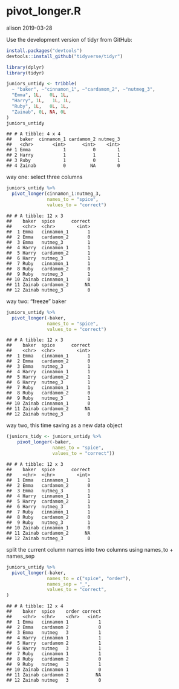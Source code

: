 pivot\_longer.R
================
alison
2019-03-28

Use the development version of tidyr from GitHub:

``` r
install.packages("devtools")
devtools::install_github("tidyverse/tidyr")
```

``` r
library(dplyr)
library(tidyr)

juniors_untidy <- tribble(
  ~ "baker", ~"cinnamon_1", ~"cardamom_2", ~"nutmeg_3",
  "Emma", 1L,   0L, 1L,
  "Harry", 1L,   1L, 1L,
  "Ruby", 1L,   0L, 1L,
  "Zainab", 0L, NA, 0L
)
juniors_untidy
```

    ## # A tibble: 4 x 4
    ##   baker  cinnamon_1 cardamom_2 nutmeg_3
    ##   <chr>       <int>      <int>    <int>
    ## 1 Emma            1          0        1
    ## 2 Harry           1          1        1
    ## 3 Ruby            1          0        1
    ## 4 Zainab          0         NA        0

way one: select three columns

``` r
juniors_untidy %>% 
  pivot_longer(cinnamon_1:nutmeg_3,
               names_to = "spice", 
               values_to = "correct")
```

    ## # A tibble: 12 x 3
    ##    baker  spice      correct
    ##    <chr>  <chr>        <int>
    ##  1 Emma   cinnamon_1       1
    ##  2 Emma   cardamom_2       0
    ##  3 Emma   nutmeg_3         1
    ##  4 Harry  cinnamon_1       1
    ##  5 Harry  cardamom_2       1
    ##  6 Harry  nutmeg_3         1
    ##  7 Ruby   cinnamon_1       1
    ##  8 Ruby   cardamom_2       0
    ##  9 Ruby   nutmeg_3         1
    ## 10 Zainab cinnamon_1       0
    ## 11 Zainab cardamom_2      NA
    ## 12 Zainab nutmeg_3         0

way two: “freeze” baker

``` r
juniors_untidy %>% 
  pivot_longer(-baker,
               names_to = "spice", 
               values_to = "correct")
```

    ## # A tibble: 12 x 3
    ##    baker  spice      correct
    ##    <chr>  <chr>        <int>
    ##  1 Emma   cinnamon_1       1
    ##  2 Emma   cardamom_2       0
    ##  3 Emma   nutmeg_3         1
    ##  4 Harry  cinnamon_1       1
    ##  5 Harry  cardamom_2       1
    ##  6 Harry  nutmeg_3         1
    ##  7 Ruby   cinnamon_1       1
    ##  8 Ruby   cardamom_2       0
    ##  9 Ruby   nutmeg_3         1
    ## 10 Zainab cinnamon_1       0
    ## 11 Zainab cardamom_2      NA
    ## 12 Zainab nutmeg_3         0

way two, this time saving as a new data object

``` r
(juniors_tidy <- juniors_untidy %>% 
    pivot_longer(-baker,
                 names_to = "spice", 
                 values_to = "correct"))
```

    ## # A tibble: 12 x 3
    ##    baker  spice      correct
    ##    <chr>  <chr>        <int>
    ##  1 Emma   cinnamon_1       1
    ##  2 Emma   cardamom_2       0
    ##  3 Emma   nutmeg_3         1
    ##  4 Harry  cinnamon_1       1
    ##  5 Harry  cardamom_2       1
    ##  6 Harry  nutmeg_3         1
    ##  7 Ruby   cinnamon_1       1
    ##  8 Ruby   cardamom_2       0
    ##  9 Ruby   nutmeg_3         1
    ## 10 Zainab cinnamon_1       0
    ## 11 Zainab cardamom_2      NA
    ## 12 Zainab nutmeg_3         0

split the current column names into two columns using names\_to +
names\_sep

``` r
juniors_untidy %>% 
  pivot_longer(-baker,
               names_to = c("spice", "order"), 
               names_sep = "_",
               values_to = "correct",
)
```

    ## # A tibble: 12 x 4
    ##    baker  spice    order correct
    ##    <chr>  <chr>    <chr>   <int>
    ##  1 Emma   cinnamon 1           1
    ##  2 Emma   cardamom 2           0
    ##  3 Emma   nutmeg   3           1
    ##  4 Harry  cinnamon 1           1
    ##  5 Harry  cardamom 2           1
    ##  6 Harry  nutmeg   3           1
    ##  7 Ruby   cinnamon 1           1
    ##  8 Ruby   cardamom 2           0
    ##  9 Ruby   nutmeg   3           1
    ## 10 Zainab cinnamon 1           0
    ## 11 Zainab cardamom 2          NA
    ## 12 Zainab nutmeg   3           0
